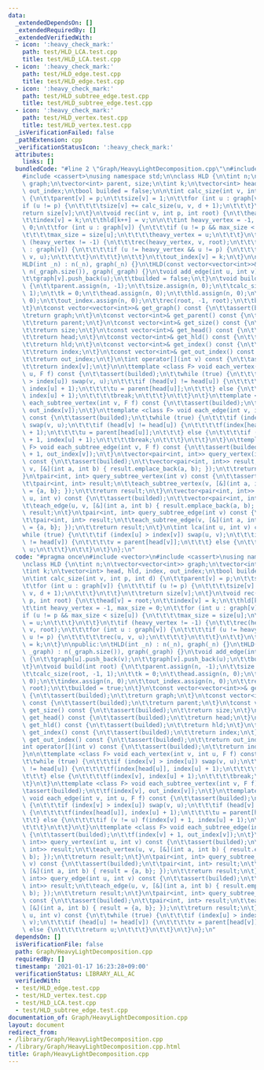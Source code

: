 ```yaml
---
data:
  _extendedDependsOn: []
  _extendedRequiredBy: []
  _extendedVerifiedWith:
  - icon: ':heavy_check_mark:'
    path: test/HLD_LCA.test.cpp
    title: test/HLD_LCA.test.cpp
  - icon: ':heavy_check_mark:'
    path: test/HLD_edge.test.cpp
    title: test/HLD_edge.test.cpp
  - icon: ':heavy_check_mark:'
    path: test/HLD_subtree_edge.test.cpp
    title: test/HLD_subtree_edge.test.cpp
  - icon: ':heavy_check_mark:'
    path: test/HLD_vertex.test.cpp
    title: test/HLD_vertex.test.cpp
  _isVerificationFailed: false
  _pathExtension: cpp
  _verificationStatusIcon: ':heavy_check_mark:'
  attributes:
    links: []
  bundledCode: "#line 2 \"Graph/HeavyLightDecomposition.cpp\"\n#include <vector>\n\
    #include <cassert>\nusing namespace std;\n\nclass HLD {\n\tint n;\n\tvector<vector<int>>\
    \ graph;\n\tvector<int> parent, size;\n\tint k;\n\tvector<int> head, hld, index,\
    \ out_index;\n\tbool builded = false;\n\n\tint calc_size(int v, int p, int d)\
    \ {\n\t\tparent[v] = p;\n\t\tsize[v] = 1;\n\t\tfor (int u : graph[v]) {\n\t\t\t\
    if (u != p) {\n\t\t\t\tsize[v] += calc_size(u, v, d + 1);\n\t\t\t}\n\t\t}\n\t\t\
    return size[v];\n\t}\n\tvoid rec(int v, int p, int root) {\n\t\thead[v] = root;\n\
    \t\tindex[v] = k;\n\t\thld[k++] = v;\n\n\t\tint heavy_vertex = -1, max_size =\
    \ 0;\n\t\tfor (int u : graph[v]) {\n\t\t\tif (u != p && max_size < size[u]) {\n\
    \t\t\t\tmax_size = size[u];\n\t\t\t\theavy_vertex = u;\n\t\t\t}\n\t\t}\n\t\tif\
    \ (heavy_vertex != -1) {\n\t\t\trec(heavy_vertex, v, root);\n\t\t\tfor (int u\
    \ : graph[v]) {\n\t\t\t\tif (u != heavy_vertex && u != p) {\n\t\t\t\t\trec(u,\
    \ v, u);\n\t\t\t\t}\n\t\t\t}\n\t\t}\n\t\tout_index[v] = k;\n\t}\n\npublic:\n\t\
    HLD(int _n) : n(_n), graph(_n) {}\n\tHLD(const vector<vector<int>>& _graph) :\
    \ n(_graph.size()), graph(_graph) {}\n\tvoid add_edge(int u, int v) {\n\t\tgraph[u].push_back(v);\n\
    \t\tgraph[v].push_back(u);\n\t\tbuilded = false;\n\t}\n\tvoid build(int root)\
    \ {\n\t\tparent.assign(n, -1);\n\t\tsize.assign(n, 0);\n\t\tcalc_size(root, -1,\
    \ 1);\n\t\tk = 0;\n\t\thead.assign(n, 0);\n\t\thld.assign(n, 0);\n\t\tindex.assign(n,\
    \ 0);\n\t\tout_index.assign(n, 0);\n\t\trec(root, -1, root);\n\t\tbuilded = true;\n\
    \t}\n\tconst vector<vector<int>>& get_graph() const {\n\t\tassert(builded);\n\t\
    \treturn graph;\n\t}\n\tconst vector<int>& get_parent() const {\n\t\tassert(builded);\n\
    \t\treturn parent;\n\t}\n\tconst vector<int>& get_size() const {\n\t\tassert(builded);\n\
    \t\treturn size;\n\t}\n\tconst vector<int>& get_head() const {\n\t\tassert(builded);\n\
    \t\treturn head;\n\t}\n\tconst vector<int>& get_hld() const {\n\t\tassert(builded);\n\
    \t\treturn hld;\n\t}\n\tconst vector<int>& get_index() const {\n\t\tassert(builded);\n\
    \t\treturn index;\n\t}\n\tconst vector<int>& get_out_index() const {\n\t\tassert(builded);\n\
    \t\treturn out_index;\n\t}\n\tint operator[](int v) const {\n\t\tassert(builded);\n\
    \t\treturn index[v];\n\t}\n\n\ttemplate <class F> void each_vertex(int v, int\
    \ u, F f) const {\n\t\tassert(builded);\n\t\twhile (true) {\n\t\t\tif (index[v]\
    \ > index[u]) swap(v, u);\n\t\t\tif (head[v] != head[u]) {\n\t\t\t\tf(index[head[u]],\
    \ index[u] + 1);\n\t\t\t\tu = parent[head[u]];\n\t\t\t} else {\n\t\t\t\tf(index[v],\
    \ index[u] + 1);\n\t\t\t\tbreak;\n\t\t\t}\n\t\t}\n\t}\n\ttemplate <class F> void\
    \ each_subtree_vertex(int v, F f) const {\n\t\tassert(builded);\n\t\tf(index[v],\
    \ out_index[v]);\n\t}\n\ttemplate <class F> void each_edge(int v, int u, F f)\
    \ const {\n\t\tassert(builded);\n\t\twhile (true) {\n\t\t\tif (index[v] > index[u])\
    \ swap(v, u);\n\t\t\tif (head[v] != head[u]) {\n\t\t\t\tf(index[head[u]], index[u]\
    \ + 1);\n\t\t\t\tu = parent[head[u]];\n\t\t\t} else {\n\t\t\t\tif (v != u) f(index[v]\
    \ + 1, index[u] + 1);\n\t\t\t\tbreak;\n\t\t\t}\n\t\t}\n\t}\n\ttemplate <class\
    \ F> void each_subtree_edge(int v, F f) const {\n\t\tassert(builded);\n\t\tf(index[v]\
    \ + 1, out_index[v]);\n\t}\n\tvector<pair<int, int>> query_vertex(int u, int v)\
    \ const {\n\t\tassert(builded);\n\t\tvector<pair<int, int>> result;\n\t\teach_vertex(u,\
    \ v, [&](int a, int b) { result.emplace_back(a, b); });\n\t\treturn result;\n\t\
    }\n\tpair<int, int> query_subtree_vertex(int v) const {\n\t\tassert(builded);\n\
    \t\tpair<int, int> result;\n\t\teach_subtree_vertex(v, [&](int a, int b) { result\
    \ = {a, b}; });\n\t\treturn result;\n\t}\n\tvector<pair<int, int>> query_edge(int\
    \ u, int v) const {\n\t\tassert(builded);\n\t\tvector<pair<int, int>> result;\n\
    \t\teach_edge(u, v, [&](int a, int b) { result.emplace_back(a, b); });\n\t\treturn\
    \ result;\n\t}\n\tpair<int, int> query_subtree_edge(int v) const {\n\t\tassert(builded);\n\
    \t\tpair<int, int> result;\n\t\teach_subtree_edge(v, [&](int a, int b) { result\
    \ = {a, b}; });\n\t\treturn result;\n\t}\n\tint lca(int u, int v) const {\n\t\t\
    while (true) {\n\t\t\tif (index[u] > index[v]) swap(u, v);\n\t\t\tif (head[u]\
    \ != head[v]) {\n\t\t\t\tv = parent[head[v]];\n\t\t\t} else {\n\t\t\t\treturn\
    \ u;\n\t\t\t}\n\t\t}\n\t}\n};\n"
  code: "#pragma once\n#include <vector>\n#include <cassert>\nusing namespace std;\n\
    \nclass HLD {\n\tint n;\n\tvector<vector<int>> graph;\n\tvector<int> parent, size;\n\
    \tint k;\n\tvector<int> head, hld, index, out_index;\n\tbool builded = false;\n\
    \n\tint calc_size(int v, int p, int d) {\n\t\tparent[v] = p;\n\t\tsize[v] = 1;\n\
    \t\tfor (int u : graph[v]) {\n\t\t\tif (u != p) {\n\t\t\t\tsize[v] += calc_size(u,\
    \ v, d + 1);\n\t\t\t}\n\t\t}\n\t\treturn size[v];\n\t}\n\tvoid rec(int v, int\
    \ p, int root) {\n\t\thead[v] = root;\n\t\tindex[v] = k;\n\t\thld[k++] = v;\n\n\
    \t\tint heavy_vertex = -1, max_size = 0;\n\t\tfor (int u : graph[v]) {\n\t\t\t\
    if (u != p && max_size < size[u]) {\n\t\t\t\tmax_size = size[u];\n\t\t\t\theavy_vertex\
    \ = u;\n\t\t\t}\n\t\t}\n\t\tif (heavy_vertex != -1) {\n\t\t\trec(heavy_vertex,\
    \ v, root);\n\t\t\tfor (int u : graph[v]) {\n\t\t\t\tif (u != heavy_vertex &&\
    \ u != p) {\n\t\t\t\t\trec(u, v, u);\n\t\t\t\t}\n\t\t\t}\n\t\t}\n\t\tout_index[v]\
    \ = k;\n\t}\n\npublic:\n\tHLD(int _n) : n(_n), graph(_n) {}\n\tHLD(const vector<vector<int>>&\
    \ _graph) : n(_graph.size()), graph(_graph) {}\n\tvoid add_edge(int u, int v)\
    \ {\n\t\tgraph[u].push_back(v);\n\t\tgraph[v].push_back(u);\n\t\tbuilded = false;\n\
    \t}\n\tvoid build(int root) {\n\t\tparent.assign(n, -1);\n\t\tsize.assign(n, 0);\n\
    \t\tcalc_size(root, -1, 1);\n\t\tk = 0;\n\t\thead.assign(n, 0);\n\t\thld.assign(n,\
    \ 0);\n\t\tindex.assign(n, 0);\n\t\tout_index.assign(n, 0);\n\t\trec(root, -1,\
    \ root);\n\t\tbuilded = true;\n\t}\n\tconst vector<vector<int>>& get_graph() const\
    \ {\n\t\tassert(builded);\n\t\treturn graph;\n\t}\n\tconst vector<int>& get_parent()\
    \ const {\n\t\tassert(builded);\n\t\treturn parent;\n\t}\n\tconst vector<int>&\
    \ get_size() const {\n\t\tassert(builded);\n\t\treturn size;\n\t}\n\tconst vector<int>&\
    \ get_head() const {\n\t\tassert(builded);\n\t\treturn head;\n\t}\n\tconst vector<int>&\
    \ get_hld() const {\n\t\tassert(builded);\n\t\treturn hld;\n\t}\n\tconst vector<int>&\
    \ get_index() const {\n\t\tassert(builded);\n\t\treturn index;\n\t}\n\tconst vector<int>&\
    \ get_out_index() const {\n\t\tassert(builded);\n\t\treturn out_index;\n\t}\n\t\
    int operator[](int v) const {\n\t\tassert(builded);\n\t\treturn index[v];\n\t\
    }\n\n\ttemplate <class F> void each_vertex(int v, int u, F f) const {\n\t\tassert(builded);\n\
    \t\twhile (true) {\n\t\t\tif (index[v] > index[u]) swap(v, u);\n\t\t\tif (head[v]\
    \ != head[u]) {\n\t\t\t\tf(index[head[u]], index[u] + 1);\n\t\t\t\tu = parent[head[u]];\n\
    \t\t\t} else {\n\t\t\t\tf(index[v], index[u] + 1);\n\t\t\t\tbreak;\n\t\t\t}\n\t\
    \t}\n\t}\n\ttemplate <class F> void each_subtree_vertex(int v, F f) const {\n\t\
    \tassert(builded);\n\t\tf(index[v], out_index[v]);\n\t}\n\ttemplate <class F>\
    \ void each_edge(int v, int u, F f) const {\n\t\tassert(builded);\n\t\twhile (true)\
    \ {\n\t\t\tif (index[v] > index[u]) swap(v, u);\n\t\t\tif (head[v] != head[u])\
    \ {\n\t\t\t\tf(index[head[u]], index[u] + 1);\n\t\t\t\tu = parent[head[u]];\n\t\
    \t\t} else {\n\t\t\t\tif (v != u) f(index[v] + 1, index[u] + 1);\n\t\t\t\tbreak;\n\
    \t\t\t}\n\t\t}\n\t}\n\ttemplate <class F> void each_subtree_edge(int v, F f) const\
    \ {\n\t\tassert(builded);\n\t\tf(index[v] + 1, out_index[v]);\n\t}\n\tvector<pair<int,\
    \ int>> query_vertex(int u, int v) const {\n\t\tassert(builded);\n\t\tvector<pair<int,\
    \ int>> result;\n\t\teach_vertex(u, v, [&](int a, int b) { result.emplace_back(a,\
    \ b); });\n\t\treturn result;\n\t}\n\tpair<int, int> query_subtree_vertex(int\
    \ v) const {\n\t\tassert(builded);\n\t\tpair<int, int> result;\n\t\teach_subtree_vertex(v,\
    \ [&](int a, int b) { result = {a, b}; });\n\t\treturn result;\n\t}\n\tvector<pair<int,\
    \ int>> query_edge(int u, int v) const {\n\t\tassert(builded);\n\t\tvector<pair<int,\
    \ int>> result;\n\t\teach_edge(u, v, [&](int a, int b) { result.emplace_back(a,\
    \ b); });\n\t\treturn result;\n\t}\n\tpair<int, int> query_subtree_edge(int v)\
    \ const {\n\t\tassert(builded);\n\t\tpair<int, int> result;\n\t\teach_subtree_edge(v,\
    \ [&](int a, int b) { result = {a, b}; });\n\t\treturn result;\n\t}\n\tint lca(int\
    \ u, int v) const {\n\t\twhile (true) {\n\t\t\tif (index[u] > index[v]) swap(u,\
    \ v);\n\t\t\tif (head[u] != head[v]) {\n\t\t\t\tv = parent[head[v]];\n\t\t\t}\
    \ else {\n\t\t\t\treturn u;\n\t\t\t}\n\t\t}\n\t}\n};\n"
  dependsOn: []
  isVerificationFile: false
  path: Graph/HeavyLightDecomposition.cpp
  requiredBy: []
  timestamp: '2021-01-17 16:23:28+09:00'
  verificationStatus: LIBRARY_ALL_AC
  verifiedWith:
  - test/HLD_edge.test.cpp
  - test/HLD_vertex.test.cpp
  - test/HLD_LCA.test.cpp
  - test/HLD_subtree_edge.test.cpp
documentation_of: Graph/HeavyLightDecomposition.cpp
layout: document
redirect_from:
- /library/Graph/HeavyLightDecomposition.cpp
- /library/Graph/HeavyLightDecomposition.cpp.html
title: Graph/HeavyLightDecomposition.cpp
---
```

